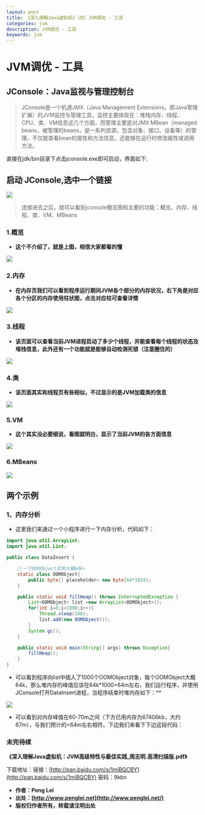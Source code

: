 ```yaml
---
layout: post
title: 《深入理解Java虚拟机》（四）JVM调优 - 工具
categories: jvm
description: JVM调优 - 工具
keywords: jvm
---
```


# JVM调优 - 工具

## JConsole：Java监视与管理控制台

> JConsole是一个机遇JMX（Java Management Extensions，即Java管理扩展）的JVM监控与管理工具，监控主要体现在：堆栈内存、线程、CPU、类、VM信息这几个方面，而管理主要是对JMX MBean（managed beans，被管理的beans，是一系列资源，包含对象、接口、设备等）的管理，不仅能查看bean的属性和方法信息，还能够在运行时修改属性或调用方法。

直接在jdk/bin目录下点击jconsole.exe即可启动，界面如下:

## 启动 JConsole,选中一个链接
<img src="/images/2017/jvm/4/link-JConsole.png" />


> 连接进去之后，就可以看到jconsole概览图和主要的功能：概览、内存、线程、类、VM、MBeans

### 1.概览
 - **这个不介绍了，就是上图，相信大家都看的懂**
<img src="/images/2017/jvm/4/overview.png" />

### 2.内存
 - **在内存页我们可以看到程序运行期间JVM各个部分的内存状况，右下角是对应各个分区的内存使用柱状图，点击对应柱可查看详情**
<img src="/images/2017/jvm/4/memory.png" />

### 3.线程
 - **该页面可以查看当前JVM进程启动了多少个线程，并能查看每个线程的状态及堆栈信息，此外还有一个功能就是能够自动检测死锁（注意圈住的）**
<img src="/images/2017/jvm/4/thread.png" />

### 4.类
 - **该页面其实和线程页有些相似，不过显示的是JVM加载类的信息**
<img src="/images/2017/jvm/4/class.png" />

### 5.VM
 - **这个其实没必要细说，看图就明白，显示了当前JVM的各方面信息**
<img src="/images/2017/jvm/4/vm.png" />

### 6.MBeans
<img src="/images/2017/jvm/4/mybeans.png" />

## 两个示例

### 1、内存分析
 - 这里我们来通过一个小程序进行一下内存分析，代码如下：
 
```java
import java.util.ArrayList;
import java.util.List;

public class DataInsert {

    //一个OOMObject实例大概64k+
    static class OOMObject{
        public byte[] placeholder= new byte[64*1024];
    }

    public static void fillHeap() throws InterruptedException {
        List<OOMObject> list =new ArrayList<OOMObject>();
        for(int i=0;i<1000;i++){
            Thread.sleep(100);
            list.add(new OOMObject());
        }
        System.gc();
    }

    public static void main(String[] args) throws Exception{
        fillHeap();
    }
}
```
 
 - 可以看到程序向list中插入了1000个OOMObject对象，每个OOMObject大概64k，那么堆内存的峰值应该在64k*1000=64m左右，我们运行程序，并使用JConsole打开DataInsert进程，当程序结束时堆内存如下：**
 
 <img src="/images/2017/jvm/4/DataInsert.png" />
 
 - 可以看到对内存峰值在60-70m之间（下方已用内存为67406kb，大约67m），与我们预计的=64m左右相符。下边我们来看下下边这段代码：



### 未完待续


**《深入理解Java虚拟机：JVM高级特性与最佳实践_周志明.高清扫描版.pdf》**

下载地址：链接：[http://pan.baidu.com/s/1miBQCBY](http://pan.baidu.com/s/1miBQCBY) 密码：9kbn

 - **作者：Peng Lei** 
 - **出处：[http://www.penglei.net](http://www.penglei.net/)**      
 - **版权归作者所有，转载请注明出处** 
 
